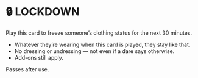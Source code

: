 # 🔒 LOCKDOWN

Play this card to freeze someone’s clothing status for the next 30 minutes.

- Whatever they’re wearing when this card is played, they stay like that.
- No dressing or undressing — not even if a dare says otherwise.
- Add-ons still apply.

Passes after use.
